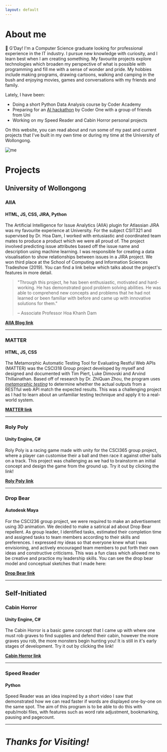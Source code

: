 ```yaml
---
layout: default
---
```


# About me

🤠 G'Day! I'm a Computer Science graduate looking for professional experience in the IT industry. I pursue new knowledge with curiosity, and I learn best when I am creating something. My favourite projects explore technologies which broaden my perspective of what is possible with programming and fill me with a sense of wonder and pride. My hobbies include making programs, drawing cartoons, walking and camping in the bush and enjoying movies, games and conversations with my friends and family. 

Lately, I have been:
* Doing a short Python Data Analysis course by Coder Academy
* Preparing for an [AI hackathon](https://www.gocoder.one/aisports) by Coder One with a group of friends from Uni
* Working on my Speed Reader and Cabin Horror personal projects

On this website, you can read about and run some of my past and current projects that I've built in my own time or during my time at the University of Wollongong.

![me](https://i.imgur.com/1iozqdm.jpg)

# Projects
## University of Wollongong
### AIIA
#### HTML, JS, CSS, JIRA, Python

The Artificial Intelligence for Issue Analytics (AIIA) plugin for Atlassian JIRA was my favourite experience at University. For the subject CSIT321 and supervised by Dr. Hoa Dam, I worked with entusiastic and coordinated team mates to produce a product which we were all proud of. The project involved predicting issue attributes based off the issue name and description using machine learning. I was responsible for creating a data visualisation to show relationships between issues in a JIRA project. We won third place at the School of Computing and Information Sciences Tradeshow (2019). You can find a link below which talks about the project's features in more detail.
> "Through this   project, he   has   been   enthusiastic,   motivated   and   hard-working. He has demonstrated  good  problem  solving  abilities.  He  was  able  to  comprehend  new concepts  and  problems  that  he  had  not  learned  or  been  familiar  with  before  and  came  up  with  innovative  solutions for them."
> 
> &ndash; Associate Professor Hoa Khanh Dam

[**AIIA Blog link**](https://blog.developer.atlassian.com/artificial-intelligence-for-issue-analytics-a-machine-learning-powered-jira-cloud-app/)
* * *
### MATTER
#### HTML, JS, CSS

The Metamorphic Automatic Testing Tool for Evaluating Restful Web APIs (MATTER) was the CSCI318 Group project developed by myself and designed and documented with Tim Piert, Luke Dimovski and Arvind Thillainathan. Based off of research by Dr. ZhiQuan Zhou, the program uses [_metamorphic testing_](https://en.wikipedia.org/wiki/Metamorphic_testing) to determine whether the actual outputs from a RESTful web API match the expected results. This was a challenging project as I had to learn about an unfamiliar testing technique and apply it to a real-world system. 

[**MATTER link**](./MATTER/metamorphicTest.html)
* * *
### Roly Poly
#### Unity Engine, C#

Roly Poly is a racing game made with unity for the CSCI365 group project, where a player can customise their a ball and then race it against other balls on a track. This project was challenging as we had to brainstorm an initial concept and design the game from the ground up. Try it out by clicking the link!

[**Roly Poly link**](./RolyPoly/RolyPoly.html)
* * *
### Drop Bear
#### Autodesk Maya

For the CSCI236 group project, we were required to make an advertisement using 3D animation. We decided to make a satirical ad about Drop Bear repellent. As group leader, I identified tasks, estimated their completion time and assigned tasks to team members according to their skills and preferences. I expressed my ideas so that everyone knew what I was envisioning, and actively encouraged team members to put forth their own ideas and constructive criticisms. This was a fun class which allowed me to be creative and practice my leadership skills. You can see the drop bear model and conceptual sketches that I made here:  

[**Drop Bear link**](./DropBear.html)
* * *
## Self-Initiated
### Cabin Horror
#### Unity Engine, C#

The Cabin Horror is a basic game concept that I came up with where one must rob graves to find supplies and defend their cabin, however the more graves you rob, the more monsters begin hunting you! It is still in it's early stages of development. Try it out by clicking the link!

[**Cabin Horror link**](./CabinHorror/CabinHorror.html)
* * *
### Speed Reader
#### Python

Speed Reader was an idea inspired by a short video I saw that demonstrated how we can read faster if words are displayed one-by-one on the same spot. The aim of this program is to be able to do this with epub/mobi files, with features such as word rate adjustment, bookmarking, pausing and pagecount. 
* * *

# _Thanks for Visiting!_
